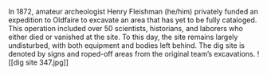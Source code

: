 In 1872, amateur archeologist Henry Fleishman (he/him) privately funded an expedition to Oldfaire to excavate an area that has yet to be fully cataloged. This operation included over 50 scientists, historians, and laborers who either died or vanished at the site. To this day, the site remains largely undisturbed, with both equipment and bodies left behind. The dig site is denoted by signs and roped-off areas from the original team’s excavations.
![[dig site 347.jpg]]